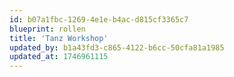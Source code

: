 ```yaml
---
id: b07a1fbc-1269-4e1e-b4ac-d815cf3365c7
blueprint: rollen
title: 'Tanz Workshop'
updated_by: b1a43fd3-c865-4122-b6cc-50cfa81a1985
updated_at: 1746961115
---
```

